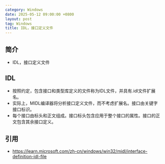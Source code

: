 ```yaml
---
category: Windows
date: 2025-05-12 09:00:00 +0800
layout: post
tag: Windows
title: IDL，接口定义文件
---
```

## 简介

+ IDL，接口定义文件

<!--more-->

## IDL

+ 按照约定，包含接口和类型库定义的文件称为IDL文件，并具有.idl文件扩展名。
+ 实际上，MIDL编译器将分析接口定义文件，而不考虑扩展名。接口由关键字接口标识。
+ 每个接口由标头和正文组成。接口标头包含应用于整个接口的属性。接口的正文包含其余接口定义。

## 引用

+ https://learn.microsoft.com/zh-cn/windows/win32/midl/interface-definition-idl-file